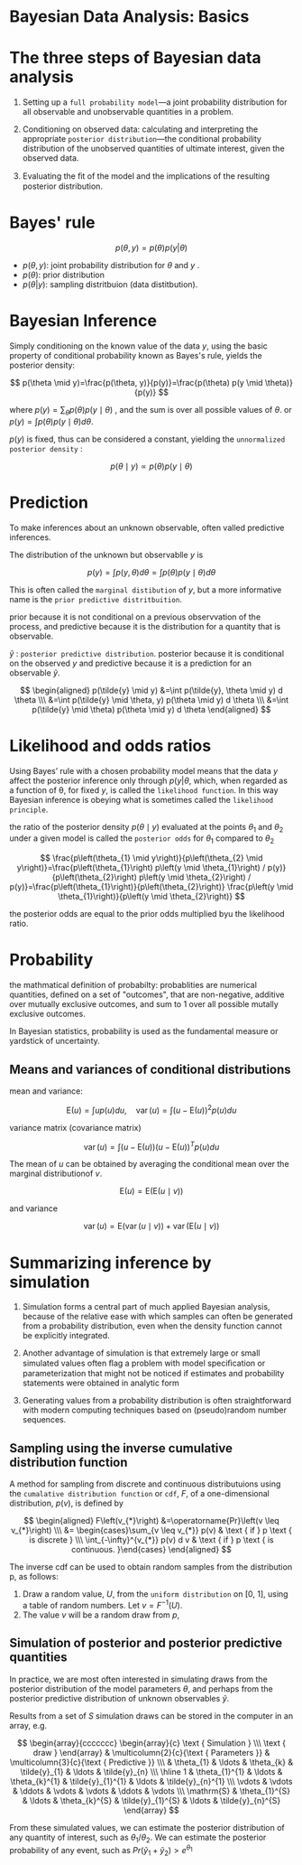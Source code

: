 # Bayesian Data Analysis: Basics



# The three steps of Bayesian data analysis

1. Setting up a `full probability model`—a joint probability distribution for all observable and unobservable quantities in a problem.

2. Conditioning on observed data: calculating and interpreting the appropriate `posterior distribution`—the conditional probability distribution of the unobserved quantities of ultimate interest, given the observed data.

3. Evaluating the ﬁt of the model and the implications of the resulting posterior distribution.


# Bayes' rule


$$ p (\theta, y) = p(\theta)p(y | \theta)$$

- $p (\theta, y)$: joint probability distribution for $\theta$ and $y$ .
- $p (\theta)$: prior distribution
- $p (\theta | y)$: sampling distritbuion (data distitbution).

# Bayesian Inference

Simply conditioning on the known value of the data $y$, using the basic property of conditional probability known as Bayes's rule, yields the posterior density:

$$
p(\theta \mid y)=\frac{p(\theta, y)}{p(y)}=\frac{p(\theta) p(y \mid \theta)}{p(y)}
$$


where $p (y) = \sum_{\theta} p(\theta) p(y \mid \theta)$ , and the sum is over all possible values of $\theta$.  or $p(y) = \int p(\theta) p(y \mid \theta) d \theta$.



$p(y)$ is fixed, thus can be considered a constant, yielding the `unnormalized posterior density` :

$$
p(\theta \mid y) \propto p(\theta) p(y \mid \theta)
$$


# Prediction
To make inferences about an unknown observable, often valled predictive inferences.

The distribution of the unknown but observablle $y$ is 

$$
p(y) = \int p(y, \theta) d \theta = \int p(\theta) p (y \mid \theta) d \theta
$$

This is often called the `marginal distibution` of $y$, but a more informative name is the `prior predictive distritbuition`.

prior because it is not conditional on a previous observvation of the process, and predictive because it is the distribution for a quantity that is observable.


$\tilde{y}$ : `posterior predictive distribution`. posterior because it is conditional on the observed $y$ and predictive because it is a prediction for an observable $\tilde{y}$.


$$
\begin{aligned}
p(\tilde{y} \mid y) &=\int p(\tilde{y}, \theta \mid y) d \theta \\\ 
&=\int p(\tilde{y} \mid \theta, y) p(\theta \mid y) d \theta \\\ 
&=\int p(\tilde{y} \mid \theta) p(\theta \mid y) d \theta
\end{aligned}
$$


# Likelihood and odds ratios

Using Bayes’ rule with a chosen probability model means that the data $y$ affect the posterior inference only through $p(y| \theta$, which, when regarded as a function of θ, for fixed $y$, is called the `likelihood function`. In this way Bayesian inference is obeying what is sometimes called the `likelihood principle`.

the ratio of the posterior density $p(\theta \mid y)$ evaluated at the points $\theta_1$ and $\theta_2$ under a given model is called the `posterior odds` for  $\theta_1$ compared to  $\theta_2$ 


$$
\frac{p\left(\theta_{1} \mid y\right)}{p\left(\theta_{2} \mid y\right)}=\frac{p\left(\theta_{1}\right) p\left(y \mid \theta_{1}\right) / p(y)}{p\left(\theta_{2}\right) p\left(y \mid \theta_{2}\right) / p(y)}=\frac{p\left(\theta_{1}\right)}{p\left(\theta_{2}\right)} \frac{p\left(y \mid \theta_{1}\right)}{p\left(y \mid \theta_{2}\right)}
$$


the posterior odds are equal to the prior odds multiplied byu the likelihood ratio.




# Probability


the mathmatical definition of probabilty: probablities are numerical quantities, defined on a set of "outcomes", that are non-negative, additive over mutually exclusive outcomes, and sum to 1 over all possible mutally exclusive outcomes.


In Bayesian statistics, probability is used as the fundamental measure or yardstick of uncertainty.

## Means and variances of conditional distributions

mean and variance:

$$
\mathrm{E}(u)=\int u p(u) d u, \quad \operatorname{var}(u)=\int(u-\mathrm{E}(u))^{2} p(u) d u
$$


variance matrix (covariance matrix)

$$
\operatorname{var}(u)=\int(u-\mathrm{E}(u))(u-\mathrm{E}(u))^{T} p(u) d u
$$


The mean of $u$ can be obtained by averaging the conditional mean over the marginal distributionof $v$.

$$
\mathrm{E}(u)= \mathrm{E}(\mathrm{E}( u \mid v)) 
$$

and variance

$$
\operatorname{var}(u)=\mathrm{E}(\operatorname{var}(u \mid v))+\operatorname{var}(\mathrm{E}(u \mid v))
$$


# Summarizing inference by simulation

1. Simulation forms a central part of much applied Bayesian analysis, because of the relative ease with which samples can often be generated from a probability distribution, even when the density function cannot be explicitly integrated.

2. Another advantage of simulation is that extremely large or small simulated values often ﬂag a problem with model speciﬁcation or parameterization that might not be noticed if estimates and probability statements were obtained in analytic form

3. Generating values from a probability distribution is often straightforward with modern computing techniques based on (pseudo)random number sequences.


## Sampling using the inverse cumulative distribution function

A method for sampling from discrete and continuous distributuions using the `cumalative distribution function` or `cdf`, $F$, of a one-dimensional distribution, $p(v)$, is defined by 


$$
\begin{aligned}
F\left(v_{*}\right) &=\operatorname{Pr}\left(v \leq v_{*}\right) \\\ 
&= \begin{cases}\sum_{v \leq v_{*}} p(v) & \text { if } p \text { is discrete } \\\ 
\int_{-\infty}^{v_{*}} p(v) d v & \text { if } p \text { is continuous. }\end{cases}
\end{aligned}
$$


The inverse cdf can be used to obtain random samples from the distribution p, as follows:

1. Draw a random value, $U$, from the `uniform distribution` on [0, 1], using a table of random numbers. Let $v = F^{-1} (U)$.
2. The value $v$ will be a random draw from $p$,


## Simulation of posterior and posterior predictive quantities

In practice, we are most often interested in simulating draws from the posterior distribution of the model parameters $\theta$, and perhaps from the posterior predictive distribution of unknown observables $\tilde{y}$.


Results from a set of $S$ simulation draws can be stored in the computer in an array, e.g.


$$
\begin{array}{ccccccc}
\begin{array}{c}
\text { Simulation } \\\ 
\text { draw }
\end{array} & \multicolumn{2}{c}{\text { Parameters }} & \multicolumn{3}{c}{\text { Predictive }} \\\ 
& \theta_{1} & \ldots & \theta_{k} & \tilde{y}_{1} & \ldots & \tilde{y}_{n} \\\ 
\hline 1 & \theta_{1}^{1} & \ldots & \theta_{k}^{1} & \tilde{y}_{1}^{1} & \ldots & \tilde{y}_{n}^{1} \\\ 
\vdots & \vdots & \ddots & \vdots & \vdots & \ddots & \vdots \\\ 
\mathrm{S} & \theta_{1}^{S} & \ldots & \theta_{k}^{S} & \tilde{y}_{1}^{S} & \ldots & \tilde{y}_{n}^{S}
\end{array}
$$


From these simulated values, we can estimate the posterior distribution of any quantity of interest, such as $\theta_1 / \theta_2$. We can estimate the posterior probability of any event, such as $Pr (\tilde{y}_1 + \tilde{y}_2) > e^{\theta_1}$
